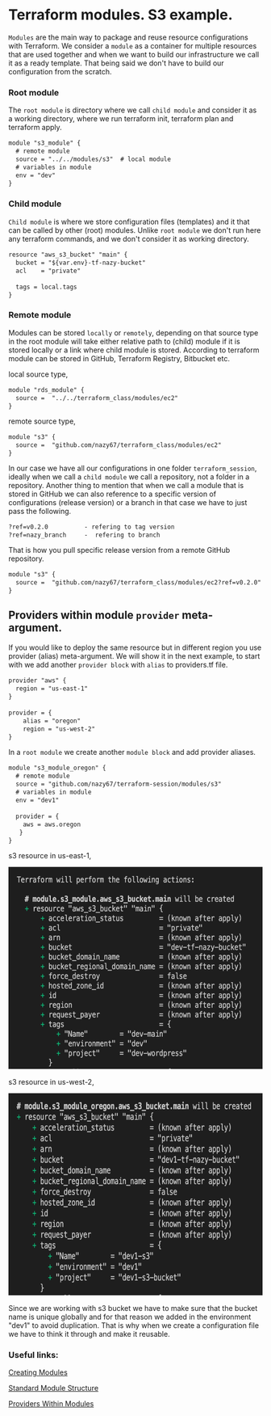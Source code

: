 # Terraform modules. S3 example.

`Modules` are the main way to package and reuse resource configurations with Terraform. We consider a `module` as a container for multiple resources that are used together and when we want to build our infrastructure we call it as a ready template. That being said we don't have to build our configuration from the scratch. 

### Root module

The `root module` is directory where we call `child module` and consider it as a working directory, where we run terraform init, terraform plan and terraform apply.

```
module "s3_module" {
  # remote module
  source = "../../modules/s3"  # local module
  # variables in module
  env = "dev"
}
```

### Child module

`Child module` is where we store configuration files (templates) and it that can be called by other (root) modules. Unlike `root module` we don't run here any terraform commands, and we don't consider it as working directory.

```
resource "aws_s3_bucket" "main" {
  bucket = "${var.env}-tf-nazy-bucket"
  acl    = "private"

  tags = local.tags
}
```

### Remote module

Modules can be stored `locally` or `remotely`, depending on that source type in the root module will take either relative path to (child) module if it is stored locally or a link where child module is stored. According to terraform module can be stored in GitHub, Terraform Registry, Bitbucket etc.

local source type,
```
module "rds_module" {
  source =  "../../terraform_class/modules/ec2"
}
```

remote source type,
```
module "s3" {
  source =  "github.com/nazy67/terraform_class/modules/ec2"
}
```

In our case we have all our configurations in one folder `terraform_session`, ideally when we call a `child module` we call a repository, not a folder in a repository. Another thing to mention that when we call a module that is stored in GitHub we can also reference to a specific version of configurations (release version) or a branch in that case we have to just pass the following.

```
?ref=v0.2.0          - refering to tag version
?ref=nazy_branch     -  refering to branch
```

That is how you pull specific release version from a remote GitHub repository.

```
module "s3" {
  source =  "github.com/nazy67/terraform_class/modules/ec2?ref=v0.2.0"
}
```

## Providers within module `provider` meta-argument.

If you would like to deploy the same resource but in different region you use provider (alias) meta-argument. We will show it in the next example, to start with we add another `provider block` with `alias` to providers.tf file.

```
provider "aws" {
  region = "us-east-1"
}

provider = {
    alias = "oregon"
    region = "us-west-2"
}
```

In a `root module` we create another `module block` and add provider aliases.

```
module "s3_module_oregon" {
  # remote module
  source = "github.com/nazy67/terraform-session/modules/s3"
  # variables in module
  env = "dev1"
  
  provider = {
    aws = aws.oregon
   }
}
```

s3 resource in us-east-1,

<img src="images/s3-us-east-1.png" alt="aws" width="750" height="400">

s3 resource in us-west-2,

<img src="images/s3-us-west-2.png" alt="aws" width="750" height="400">

Since we are working with s3 bucket we have to make sure that the bucket name is unique globally and for that reason we added in the environment "dev1" to avoid duplication. That is why when we create a configuration file we have to think it through and make it reusable.


### Useful links:

[Creating Modules](https://www.terraform.io/docs/language/modules/develop/index.html)

[Standard Module Structure](https://www.terraform.io/docs/language/modules/develop/structure.html)

[Providers Within Modules](https://www.terraform.io/docs/language/modules/develop/providers.html)